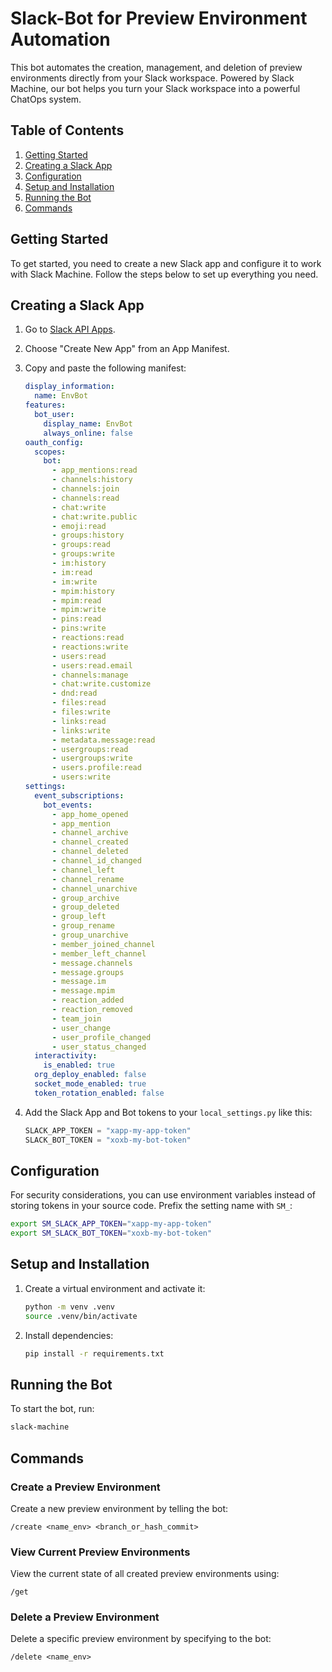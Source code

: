 # Slack-Bot for Preview Environment Automation

This bot automates the creation, management, and deletion of preview environments directly from your Slack workspace. Powered by Slack Machine, our bot helps you turn your Slack workspace into a powerful ChatOps system.

## Table of Contents
1. [Getting Started](#getting-started)
2. [Creating a Slack App](#creating-a-slack-app)
3. [Configuration](#configuration)
4. [Setup and Installation](#setup-and-installation)
5. [Running the Bot](#running-the-bot)
6. [Commands](#commands)

## Getting Started

To get started, you need to create a new Slack app and configure it to work with Slack Machine. Follow the steps below to set up everything you need.

## Creating a Slack App

1. Go to [Slack API Apps](https://api.slack.com/apps).
2. Choose "Create New App" from an App Manifest.
3. Copy and paste the following manifest:

    ```yaml
    display_information:
      name: EnvBot
    features:
      bot_user:
        display_name: EnvBot
        always_online: false
    oauth_config:
      scopes:
        bot:
          - app_mentions:read
          - channels:history
          - channels:join
          - channels:read
          - chat:write
          - chat:write.public
          - emoji:read
          - groups:history
          - groups:read
          - groups:write
          - im:history
          - im:read
          - im:write
          - mpim:history
          - mpim:read
          - mpim:write
          - pins:read
          - pins:write
          - reactions:read
          - reactions:write
          - users:read
          - users:read.email
          - channels:manage
          - chat:write.customize
          - dnd:read
          - files:read
          - files:write
          - links:read
          - links:write
          - metadata.message:read
          - usergroups:read
          - usergroups:write
          - users.profile:read
          - users:write
    settings:
      event_subscriptions:
        bot_events:
          - app_home_opened
          - app_mention
          - channel_archive
          - channel_created
          - channel_deleted
          - channel_id_changed
          - channel_left
          - channel_rename
          - channel_unarchive
          - group_archive
          - group_deleted
          - group_left
          - group_rename
          - group_unarchive
          - member_joined_channel
          - member_left_channel
          - message.channels
          - message.groups
          - message.im
          - message.mpim
          - reaction_added
          - reaction_removed
          - team_join
          - user_change
          - user_profile_changed
          - user_status_changed
      interactivity:
        is_enabled: true
      org_deploy_enabled: false
      socket_mode_enabled: true
      token_rotation_enabled: false
    ```

4. Add the Slack App and Bot tokens to your `local_settings.py` like this:

    ```python
    SLACK_APP_TOKEN = "xapp-my-app-token"
    SLACK_BOT_TOKEN = "xoxb-my-bot-token"
    ```

## Configuration

For security considerations, you can use environment variables instead of storing tokens in your source code. Prefix the setting name with `SM_`:

```sh
export SM_SLACK_APP_TOKEN="xapp-my-app-token"
export SM_SLACK_BOT_TOKEN="xoxb-my-bot-token"
```

## Setup and Installation

1. Create a virtual environment and activate it:

    ```sh
    python -m venv .venv
    source .venv/bin/activate
    ```

2. Install dependencies:

    ```sh
    pip install -r requirements.txt
    ```

## Running the Bot

To start the bot, run:

```sh
slack-machine
```

## Commands

### Create a Preview Environment

Create a new preview environment by telling the bot:

```
/create <name_env> <branch_or_hash_commit>
```

### View Current Preview Environments

View the current state of all created preview environments using:

```
/get
```

### Delete a Preview Environment

Delete a specific preview environment by specifying to the bot:

```
/delete <name_env>
```